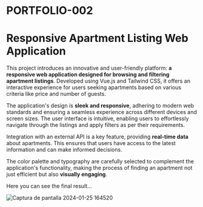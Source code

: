 # PORTFOLIO-002

# Responsive Apartment Listing Web Application

This project introduces an innovative and user-friendly platform: **a responsive web application designed for browsing and filtering apartment listings**. Developed using Vue.js and Tailwind CSS, it offers an interactive experience for users seeking apartments based on various criteria like price and number of guests.

The application's design is **sleek and responsive**, adhering to modern web standards and ensuring a seamless experience across different devices and screen sizes. The user interface is intuitive, enabling users to effortlessly navigate through the listings and apply filters as per their requirements.

Integration with an external API is a key feature, providing **real-time data** about apartments. This ensures that users have access to the latest information and can make informed decisions.

The color palette and typography are carefully selected to complement the application's functionality, making the process of finding an apartment not just efficient but also **visually engaging**.

Here you can see the final result...

![Captura de pantalla 2024-01-25 164520](https://github.com/jmorma3/PORTFOLIO-002/assets/122169852/9a8e558c-fc80-4ba9-a2bb-d82b6dc165d5)
